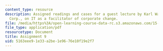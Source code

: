 ```yaml
---
content_type: resource
description: Assigned readings and cases for a guest lecture by Karl Wachs, CIO, Celanese
  Corp., on IT as a facilitator of corporate change.
file: /media/https%3A/open-learning-course-data-rc.s3.amazonaws.com/15-598-it-and-business-transformation-spring-2003/5163eee91e33a2be1e9676e10f19e2f7_assignment8.pdf
file_type: application/pdf
resourcetype: Document
title: Assignment 9
uid: 5163eee9-1e33-a2be-1e96-76e10f19e2f7
---
```

